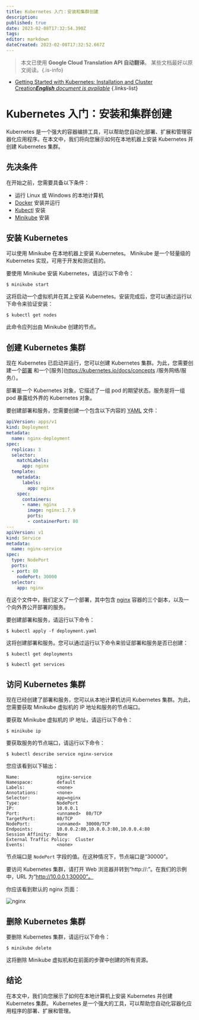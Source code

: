 ```yaml
---
title: Kubernetes 入门：安装和集群创建
description: 
published: true
date: 2023-02-08T17:32:54.390Z
tags: 
editor: markdown
dateCreated: 2023-02-08T17:32:52.667Z
---
```


> 本文已使用 **Google Cloud Translation API 自动翻译**。
某些文档最好以原文阅读。{.is-info}



- [Getting Started with Kubernetes: Installation and Cluster Creation***English** document is available*](/en/Knowledge-base/Kubernetes/getting-started-with-kubernetes-installation-and-cluster-creation)
{.links-list}


# Kubernetes 入门：安装和集群创建

Kubernetes 是一个强大的容器编排工具，可以帮助您自动化部署、扩展和管理容器化应用程序。在本文中，我们将向您展示如何在本地机器上安装 Kubernetes 并创建 Kubernetes 集群。

## 先决条件

在开始之前，您需要具备以下条件：

- 运行 Linux 或 Windows 的本地计算机
- [Docker](https://docs.docker.com/install/) 安装并运行
- [Kubectl](https://kubernetes.io/docs/tasks/tools/install-kubectl/) 安装
- [Minikube](https://kubernetes.io/docs/tasks/tools/install-minikube/) 安装

## 安装 Kubernetes

可以使用 Minikube 在本地机器上安装 Kubernetes。 Minikube 是一个轻量级的 Kubernetes 实现，可用于开发和测试目的。

要使用 Minikube 安装 Kubernetes，请运行以下命令：

```
$ minikube start
```

这将启动一个虚拟机并在其上安装 Kubernetes。安装完成后，您可以通过运行以下命令来验证安装：

```
$ kubectl get nodes
```

此命令应列出由 Minikube 创建的节点。

## 创建 Kubernetes 集群

现在 Kubernetes 已启动并运行，您可以创建 Kubernetes 集群。为此，您需要创建一个[部署](https://kubernetes.io/docs/concepts/workloads/controllers/deployment/) 和一个[服务](https://kubernetes.io/docs/concepts /服务网络/服务/）。

部署是一个 Kubernetes 对象，它描述了一组 pod 的期望状态。服务是将一组 pod 暴露给外界的 Kubernetes 对象。

要创建部署和服务，您需要创建一个包含以下内容的 [YAML](https://en.wikipedia.org/wiki/YAML) 文件：

```yaml
apiVersion: apps/v1
kind: Deployment
metadata:
  name: nginx-deployment
spec:
  replicas: 3
  selector:
    matchLabels:
      app: nginx
  template:
    metadata:
      labels:
        app: nginx
    spec:
      containers:
      - name: nginx
        image: nginx:1.7.9
        ports:
        - containerPort: 80
---
apiVersion: v1
kind: Service
metadata:
  name: nginx-service
spec:
  type: NodePort
  ports:
  - port: 80
    nodePort: 30000
  selector:
    app: nginx
```

在这个文件中，我们定义了一个部署，其中包含 [nginx](https://www.nginx.com/) 容器的三个副本，以及一个向外界公开部署的服务。

要创建部署和服务，请运行以下命令：

```
$ kubectl apply -f deployment.yaml
```

这将创建部署和服务。您可以通过运行以下命令来验证部署和服务是否已创建：

```
$ kubectl get deployments
```

```
$ kubectl get services
```

## 访问 Kubernetes 集群

现在已经创建了部署和服务，您可以从本地计算机访问 Kubernetes 集群。为此，您需要获取 Minikube 虚拟机的 IP 地址和服务的节点端口。

要获取 Minikube 虚拟机的 IP 地址，请运行以下命令：

```
$ minikube ip
```

要获取服务的节点端口，请运行以下命令：

```
$ kubectl describe service nginx-service
```

您应该看到以下输出：

```
Name:              nginx-service
Namespace:         default
Labels:            <none>
Annotations:       <none>
Selector:          app=nginx
Type:              NodePort
IP:                10.0.0.1
Port:              <unnamed>  80/TCP
TargetPort:        80/TCP
NodePort:          <unnamed>  30000/TCP
Endpoints:         10.0.0.2:80,10.0.0.3:80,10.0.0.4:80
Session Affinity:  None
External Traffic Policy:  Cluster
Events:            <none>
```

节点端口是 `NodePort` 字段的值。在这种情况下，节点端口是“30000”。

要访问 Kubernetes 集群，请打开 Web 浏览器并转到“http://<minikube-ip>:<node-port>”。在我们的示例中，URL 为“http://10.0.0.1:30000”。

你应该看到默认的 nginx 页面：

![nginx](https://www.nginx.com/wp-content/uploads/2018/08/nginx-logo.png)

## 删除 Kubernetes 集群

要删除 Kubernetes 集群，请运行以下命令：

```
$ minikube delete
```

这将删除 Minikube 虚拟机和在前面的步骤中创建的所有资源。

## 结论

在本文中，我们向您展示了如何在本地计算机上安装 Kubernetes 并创建 Kubernetes 集群。 Kubernetes 是一个强大的工具，可以帮助您自动化容器化应用程序的部署、扩展和管理。